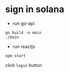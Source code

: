 # sign in solana

* run go-api
```
go build -o main
./main
```

* run reactjs
```
npm start
```

click `login` button
